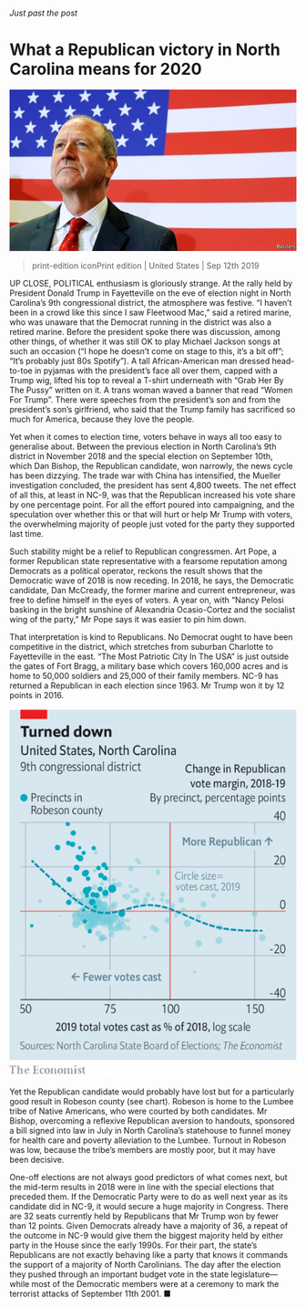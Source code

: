 ###### Just past the post

# What a Republican victory in North Carolina means for 2020 

![image](images/20190914_usp506.jpg) 

> print-edition iconPrint edition | United States | Sep 12th 2019 

UP CLOSE, POLITICAL enthusiasm is gloriously strange. At the rally held by President Donald Trump in Fayetteville on the eve of election night in North Carolina’s 9th congressional district, the atmosphere was festive. “I haven’t been in a crowd like this since I saw Fleetwood Mac,” said a retired marine, who was unaware that the Democrat running in the district was also a retired marine. Before the president spoke there was discussion, among other things, of whether it was still OK to play Michael Jackson songs at such an occasion (“I hope he doesn’t come on stage to this, it’s a bit off”; “It’s probably just 80s Spotify”). A tall African-American man dressed head-to-toe in pyjamas with the president’s face all over them, capped with a Trump wig, lifted his top to reveal a T-shirt underneath with “Grab Her By The Pussy” written on it. A trans woman waved a banner that read “Women For Trump”. There were speeches from the president’s son and from the president’s son’s girlfriend, who said that the Trump family has sacrificed so much for America, because they love the people. 

Yet when it comes to election time, voters behave in ways all too easy to generalise about. Between the previous election in North Carolina’s 9th district in November 2018 and the special election on September 10th, which Dan Bishop, the Republican candidate, won narrowly, the news cycle has been dizzying. The trade war with China has intensified, the Mueller investigation concluded, the president has sent 4,800 tweets. The net effect of all this, at least in NC-9, was that the Republican increased his vote share by one percentage point. For all the effort poured into campaigning, and the speculation over whether this or that will hurt or help Mr Trump with voters, the overwhelming majority of people just voted for the party they supported last time. 

Such stability might be a relief to Republican congressmen. Art Pope, a former Republican state representative with a fearsome reputation among Democrats as a political operator, reckons the result shows that the Democratic wave of 2018 is now receding. In 2018, he says, the Democratic candidate, Dan McCready, the former marine and current entrepreneur, was free to define himself in the eyes of voters. A year on, with “Nancy Pelosi basking in the bright sunshine of Alexandria Ocasio-Cortez and the socialist wing of the party,” Mr Pope says it was easier to pin him down. 

That interpretation is kind to Republicans. No Democrat ought to have been competitive in the district, which stretches from suburban Charlotte to Fayetteville in the east. “The Most Patriotic City In The USA” is just outside the gates of Fort Bragg, a military base which covers 160,000 acres and is home to 50,000 soldiers and 25,000 of their family members. NC-9 has returned a Republican in each election since 1963. Mr Trump won it by 12 points in 2016. 

![image](images/20190914_USC998.png) 

Yet the Republican candidate would probably have lost but for a particularly good result in Robeson county (see chart). Robeson is home to the Lumbee tribe of Native Americans, who were courted by both candidates. Mr Bishop, overcoming a reflexive Republican aversion to handouts, sponsored a bill signed into law in July in North Carolina’s statehouse to funnel money for health care and poverty alleviation to the Lumbee. Turnout in Robeson was low, because the tribe’s members are mostly poor, but it may have been decisive. 

One-off elections are not always good predictors of what comes next, but the mid-term results in 2018 were in line with the special elections that preceded them. If the Democratic Party were to do as well next year as its candidate did in NC-9, it would secure a huge majority in Congress. There are 32 seats currently held by Republicans that Mr Trump won by fewer than 12 points. Given Democrats already have a majority of 36, a repeat of the outcome in NC-9 would give them the biggest majority held by either party in the House since the early 1990s. For their part, the state’s Republicans are not exactly behaving like a party that knows it commands the support of a majority of North Carolinians. The day after the election they pushed through an important budget vote in the state legislature—while most of the Democratic members were at a ceremony to mark the terrorist attacks of September 11th 2001. ■ 

